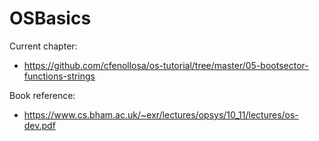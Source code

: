 # OSBasics

Current chapter:
 - https://github.com/cfenollosa/os-tutorial/tree/master/05-bootsector-functions-strings 

Book reference:
 - https://www.cs.bham.ac.uk/~exr/lectures/opsys/10_11/lectures/os-dev.pdf


